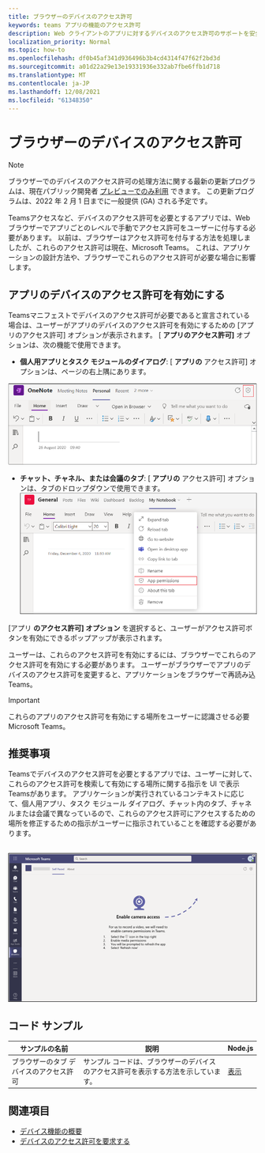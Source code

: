 ```yaml
---
title: ブラウザーのデバイスのアクセス許可
keywords: teams アプリの機能のアクセス許可
description: Web クライアントのアプリに対するデバイスのアクセス許可のサポートを安全に取り戻す
localization_priority: Normal
ms.topic: how-to
ms.openlocfilehash: df0b45af341d936496b3b4cd4314f47f62f2bd3d
ms.sourcegitcommit: a01d22a29e13e19331936e332ab7fbe6ffb1d718
ms.translationtype: MT
ms.contentlocale: ja-JP
ms.lasthandoff: 12/08/2021
ms.locfileid: "61348350"
---
```

# <a name="device-permissions-for-the-browser"></a>ブラウザーのデバイスのアクセス許可

> [!NOTE]
> ブラウザーでのデバイスのアクセス許可の処理方法に関する最新の更新プログラムは、現在パブリック開発者 [プレビューでのみ利用](../../resources/dev-preview/developer-preview-intro.md) できます。 この更新プログラムは、2022 年 2 月 1 日までに一般提供 (GA) される予定です。


Teamsアクセスなど、デバイスのアクセス許可を必要とするアプリでは、Web ブラウザーでアプリごとのレベルで手動でアクセス許可をユーザーに付与する必要があります。 以前は、ブラウザーはアクセス許可を付与する方法を処理しましたが、これらのアクセス許可は現在、Microsoft Teams。 これは、アプリケーションの設計方法や、ブラウザーでこれらのアクセス許可が必要な場合に影響します。

## <a name="enable-apps-device-permissions"></a>アプリのデバイスのアクセス許可を有効にする
Teamsマニフェストでデバイスのアクセス許可が必要であると宣言されている[](native-device-permissions.md#specify-permissions)場合は、ユーザーがアプリのデバイスのアクセス許可を有効にするための [アプリのアクセス許可] オプションが表示されます。 [ **アプリのアクセス許可]** オプションは、次の機能で使用できます。 

* **個人用アプリとタスク モジュールのダイアログ**: [ **アプリの** アクセス許可] オプションは、ページの右上隅にあります。
<img src="../../assets/images/tabs/apppermissions.png" alt="App permissions button" width="800"/>

* **チャット、チャネル、または会議のタブ**: [ **アプリの** アクセス許可] オプションは、タブのドロップダウンで使用できます。 ![[アプリのアクセス許可] ドロップダウン](../../assets/images/tabs/drop-downapppermissions.png)

[アプリ **のアクセス許可] オプション** を選択すると、ユーザーがアクセス許可ボタンを有効にできるポップアップが表示されます。

ユーザーは、これらのアクセス許可を有効にするには、ブラウザーでこれらのアクセス許可を有効にする必要があります。 ユーザーがブラウザーでアプリのデバイスのアクセス許可を変更すると、アプリケーションをブラウザーで再読み込Teams。

> [!IMPORTANT]
> これらのアプリのアクセス許可を有効にする場所をユーザーに認識させる必要Microsoft Teams。

## <a name="recommendation"></a>推奨事項
Teamsでデバイスのアクセス許可を必要とするアプリでは、ユーザーに対して、これらのアクセス許可を検索して有効にする場所に関する指示を UI で表示Teamsがあります。 アプリケーションが実行されているコンテキストに応じて、個人用アプリ、タスク モジュール ダイアログ、チャット内のタブ、チャネルまたは会議で異なっているので、これらのアクセス許可にアクセスするための場所を修正するための指示がユーザーに指示されていることを確認する必要があります。

</br>
<img src="../../assets/images/tabs/enable-access.png" alt="Enable camera access" width="800"/>

## <a name="code-sample"></a>コード サンプル

|サンプルの名前 | 説明 | Node.js |
|----------------|-----------------|--------------|
| ブラウザーのタブ デバイスのアクセス許可 | サンプル コードは、ブラウザーのデバイスのアクセス許可を表示する方法を示しています。 | [表示](https://github.com/OfficeDev/Microsoft-Teams-Samples/tree/main/samples/tab-device-permissions/nodejs) |


## <a name="see-also"></a>関連項目

* [デバイス機能の概要](device-capabilities-overview.md)
* [デバイスのアクセス許可を要求する](native-device-permissions.md)
